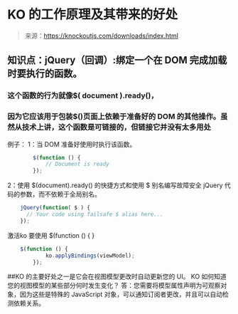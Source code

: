 # KO 的工作原理及其带来的好处

> 来源：https://knockoutjs.com/downloads/index.html

## 知识点：jQuery（回调）:绑定一个在 DOM 完成加载时要执行的函数。

### 这个函数的行为就像$( document ).ready()，

### 因为它应该用于包装$()页面上依赖于准备好的 DOM 的其他操作。虽然从技术上讲，这个函数是可链接的，但链接它并没有太多用处

例子： 
  1：当 DOM 准备好使用时执行该函数。
```js
        $(function () {
            // Document is ready
        });
```
  2：使用 $(document).ready() 的快捷方式和使用 $ 别名编写故障安全 jQuery 代码的参数，而不依赖于全局别名。
```js
    jQuery(function( $ ) {
      // Your code using failsafe $ alias here...
    });
```

激活ko  要使用 $(function () { }
```js
    $(function () {
            ko.applyBindings(viewModel);
        });
```
##KO 的主要好处之一是它会在视图模型更改时自动更新您的 UI。
KO 如何知道您的视图模型的某些部分何时发生变化？
答：您需要将模型属性声明为可观察对象，因为这些是特殊的 JavaScript 对象，可以通知订阅者更改，并且可以自动检测依赖关系。
